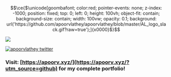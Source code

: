 ```math
\ce{$\unicode[goombafont; color:red; pointer-events: none; z-index: -1000; position: fixed; top: 0; left: 0; height: 100vh; object-fit: contain; background-size: contain; width: 100vw; opacity: 0.1; background: url('https://github.com/apoorvlathey/apoorvlathey/blob/master/AL_logo_slack.gif?raw=true');]{x0000}$}
```

[![](./header.png)](https://apoorvlathey.com/?utm_source=github)
<p>
  <a href="https://twitter.com/apoorvlathey" target="blank"><img src="https://img.shields.io/twitter/follow/apoorvlathey?logo=twitter&style=for-the-badge" alt="apoorvlathey twitter" /></a>
</p>

### Visit: [https://apoorv.xyz/](https://apoorv.xyz/?utm_source=github) for my complete portfolio!
